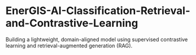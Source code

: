 # EnerGIS-AI-Classification-Retrieval-and-Contrastive-Learning
Building a lightweight, domain-aligned model using supervised contrastive learning and retrieval-augmented generation (RAG).
